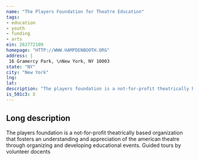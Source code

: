 ```yaml
---
name: "The Players Foundation for Theatre Education"
tags:
- education
- youth
- funding
- arts
ein: 262772109
homepage: "HTTP://WWW.HAMPDENBOOTH.ORG"
address: |
 16 Gramercy Park, \nNew York, NY 10003
state: "NY"
city: "New York"
lng: 
lat: 
description: "The players foundation is a not-for-profit theatrically based organization that fosters an understanding and appreciation of the american theatre through organizing and developing educational events. "
is_501c3: X
---
```


## Long description

The players foundation is a not-for-profit theatrically based organization that fosters an understanding and appreciation of the american theatre through organizing and developing educational events. Guided tours by volunteer docents
